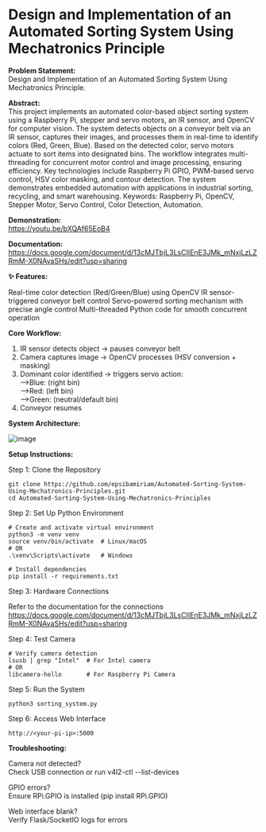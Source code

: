 # Design and Implementation of an Automated Sorting System Using Mechatronics Principle
**Problem Statement:**   
Design and Implementation of an Automated Sorting System Using Mechatronics Principle.
  
**Abstract:**   
This project implements an automated color-based object sorting system using a Raspberry Pi, stepper and servo motors, an IR sensor, and OpenCV for computer vision. The system detects objects on a conveyor belt via an IR sensor, captures their images, and processes them in real-time to identify colors (Red, Green, Blue). Based on the detected color, servo motors actuate to sort items into designated bins. The workflow integrates multi-threading for concurrent motor control and image processing, ensuring efficiency. Key technologies include Raspberry Pi GPIO, PWM-based servo control, HSV color masking, and contour detection. The system demonstrates embedded automation with applications in industrial sorting, recycling, and smart warehousing.
Keywords: Raspberry Pi, OpenCV, Stepper Motor, Servo Control, Color Detection, Automation.

**Demonstration:**  
https://youtu.be/bXQAf65EoB4

**Documentation:**  
https://docs.google.com/document/d/13cMJTbjL3LsCIIEnE3JMk_mNxjLzLZRmM-X0NAvaSHs/edit?usp=sharing 

**✨ Features:**

Real-time color detection (Red/Green/Blue) using OpenCV
IR sensor-triggered conveyor belt control
Servo-powered sorting mechanism with precise angle control
Multi-threaded Python code for smooth concurrent operation

 
**Core Workflow:**
1. IR sensor detects object → pauses conveyor belt  
2. Camera captures image → OpenCV processes (HSV conversion + masking)  
3. Dominant color identified → triggers servo action:  
   -->Blue:  (right bin)  
   -->Red:  (left bin)  
   -->Green: (neutral/default bin)  
4. Conveyor resumes

**System Architecture:**

![image](https://github.com/user-attachments/assets/ebb6e9d1-d788-41a0-ac6b-1c5646534893)

**Setup Instructions:**  

Step 1: Clone the Repository
```
git clone https://github.com/epsibamiriam/Automated-Sorting-System-Using-Mechatronics-Principles.git
cd Automated-Sorting-System-Using-Mechatronics-Principles
```
Step 2: Set Up Python Environment
```
# Create and activate virtual environment
python3 -m venv venv
source venv/bin/activate  # Linux/macOS
# OR
.\venv\Scripts\activate   # Windows

# Install dependencies
pip install -r requirements.txt
```
Step 3: Hardware Connections

Refer to the documentation for the connections
https://docs.google.com/document/d/13cMJTbjL3LsCIIEnE3JMk_mNxjLzLZRmM-X0NAvaSHs/edit?usp=sharing

Step 4: Test Camera
```
# Verify camera detection
lsusb | grep "Intel"  # For Intel camera
# OR
libcamera-hello       # For Raspberry Pi Camera
```
Step 5: Run the System
```
python3 sorting_system.py
```

Step 6: Access Web Interface
```
http://<your-pi-ip>:5000
```
**Troubleshooting:**

Camera not detected?  
Check USB connection or run v4l2-ctl --list-devices  

  
GPIO errors?  
Ensure RPi.GPIO is installed (pip install RPi.GPIO)  

  
Web interface blank?  
Verify Flask/SocketIO logs for errors


   
